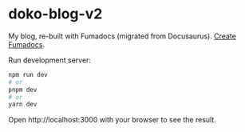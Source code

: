 # doko-blog-v2

My blog, re-built with Fumadocs (migrated from Docusaurus).
[Create Fumadocs](https://github.com/fuma-nama/fumadocs).

Run development server:

```bash
npm run dev
# or
pnpm dev
# or
yarn dev
```

Open http://localhost:3000 with your browser to see the result.
